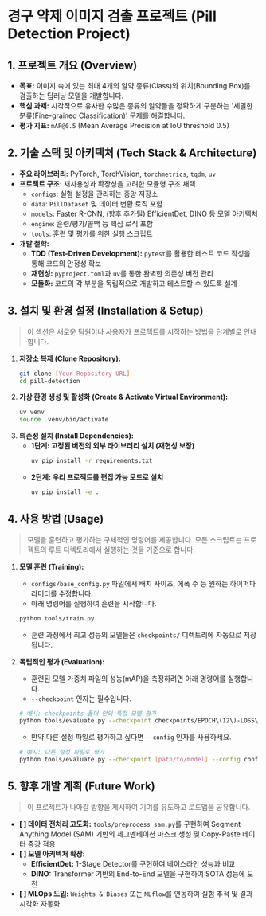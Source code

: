 # **경구 약제 이미지 검출 프로젝트 (Pill Detection Project)**

## **1. 프로젝트 개요 (Overview)**

*   **목표:** 이미지 속에 있는 최대 4개의 알약 종류(Class)와 위치(Bounding Box)를 검출하는 딥러닝 모델을 개발합니다.
*   **핵심 과제:** 시각적으로 유사한 수많은 종류의 알약들을 정확하게 구분하는 '세밀한 분류(Fine-grained Classification)' 문제를 해결합니다.
*   **평가 지표:** `mAP@0.5` (Mean Average Precision at IoU threshold 0.5)

## **2. 기술 스택 및 아키텍처 (Tech Stack & Architecture)**

*   **주요 라이브러리:** PyTorch, TorchVision, `torchmetrics`, `tqdm`, `uv`
*   **프로젝트 구조:** 재사용성과 확장성을 고려한 모듈형 구조 채택
    *   `configs`: 실험 설정을 관리하는 중앙 저장소
    *   `data`: `PillDataset` 및 데이터 변환 로직 포함
    *   `models`: Faster R-CNN, (향후 추가될) EfficientDet, DINO 등 모델 아키텍처
    *   `engine`: 훈련/평가/콜백 등 핵심 로직 포함
    *   `tools`: 훈련 및 평가를 위한 실행 스크립트
*   **개발 철학:**
    *   **TDD (Test-Driven Development):** `pytest`를 활용한 테스트 코드 작성을 통해 코드의 안정성 확보
    *   **재현성:** `pyproject.toml`과 `uv`를 통한 완벽한 의존성 버전 관리
    *   **모듈화:** 코드의 각 부분을 독립적으로 개발하고 테스트할 수 있도록 설계

## **3. 설치 및 환경 설정 (Installation & Setup)**

> 이 섹션은 새로운 팀원이나 사용자가 프로젝트를 시작하는 방법을 단계별로 안내합니다.

1.  **저장소 복제 (Clone Repository):**
    ```bash
    git clone [Your-Repository-URL]
    cd pill-detection
    ```
2.  **가상 환경 생성 및 활성화 (Create & Activate Virtual Environment):**
    ```bash
    uv venv
    source .venv/bin/activate
    ```
3.  **의존성 설치 (Install Dependencies):**
    *   **1단계: 고정된 버전의 외부 라이브러리 설치 (재현성 보장)**
        ```bash
        uv pip install -r requirements.txt
        ```
    *   **2단계: 우리 프로젝트를 편집 가능 모드로 설치**
        ```bash
        uv pip install -e .
        ```

## **4. 사용 방법 (Usage)**

> 모델을 훈련하고 평가하는 구체적인 명령어를 제공합니다.
> 모든 스크립트는 프로젝트의 루트 디렉토리에서 실행하는 것을 기준으로 합니다.

1.  **모델 훈련 (Training):**
    *   `configs/base_config.py` 파일에서 배치 사이즈, 에폭 수 등 원하는 하이퍼파라미터를 수정합니다.
    *   아래 명령어를 실행하여 훈련을 시작합니다.
    ```bash
    python tools/train.py
    ```
    *   훈련 과정에서 최고 성능의 모델들은 `checkpoints/` 디렉토리에 자동으로 저장됩니다.

2.  **독립적인 평가 (Evaluation):**
    *   훈련된 모델 가중치 파일의 성능(mAP)을 측정하려면 아래 명령어를 실행합니다.
    *   `--checkpoint` 인자는 필수입니다.
    ```bash
    # 예시: checkpoints 폴더 안의 특정 모델 평가
    python tools/evaluate.py --checkpoint checkpoints/EPOCH\(12\)-LOSS\(0.0987\).pth
    ```

    *   만약 다른 설정 파일로 평가하고 싶다면 `--config` 인자를 사용하세요.
    ```bash
    # 예시: 다른 설정 파일로 평가
    python tools/evaluate.py --checkpoint [path/to/model] --config configs.another_config
    ```

## **5. 향후 개발 계획 (Future Work)**

> 이 프로젝트가 나아갈 방향을 제시하여 기여를 유도하고 로드맵을 공유합니다.

*   **[ ] 데이터 전처리 고도화:** `tools/preprocess_sam.py`를 구현하여 Segment Anything Model (SAM) 기반의 세그멘테이션 마스크 생성 및 Copy-Paste 데이터 증강 적용
*   **[ ] 모델 아키텍처 확장:**
    *   **EfficientDet:** 1-Stage Detector를 구현하여 베이스라인 성능과 비교
    *   **DINO:** Transformer 기반의 End-to-End 모델을 구현하여 SOTA 성능에 도전
*   **[ ] MLOps 도입:** `Weights & Biases` 또는 `MLflow`를 연동하여 실험 추적 및 결과 시각화 자동화
